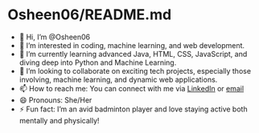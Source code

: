 # Osheen06/README.md

- 👋 Hi, I’m @Osheen06
- 👀 I’m interested in coding, machine learning, and web development.
- 🌱 I’m currently learning advanced Java, HTML, CSS, JavaScript, and diving deep into Python and Machine Learning.
- 💞️ I’m looking to collaborate on exciting tech projects, especially those involving, machine learning, and dynamic web applications.
- 📫 How to reach me: You can connect with me via [LinkedIn](www.linkedin.com/in/osheen-malhotra-42a257273) or [email](malhotraosheen8090@gmail.com)
- 😄 Pronouns: She/Her
- ⚡ Fun fact: I’m an avid badminton player and love staying active both mentally and physically!


<!---
Osheen06/Osheen06 is a ✨ special ✨ repository because its `README.md` (this file) appears on your GitHub profile.
You can click the Preview link to take a look at your changes.
--->
